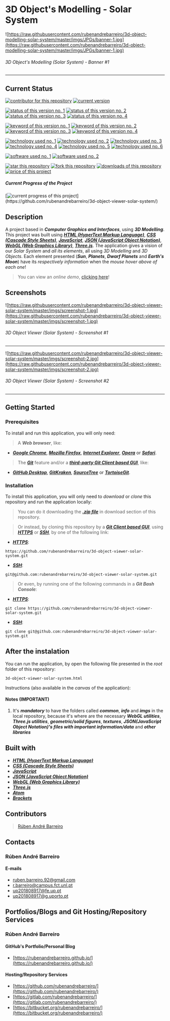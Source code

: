 # 3D Object's Modelling - Solar System

![https://raw.githubusercontent.com/rubenandrebarreiro/3d-object-modelling-solar-system/master/imgs/JPGs/banner-1.jpg](https://raw.githubusercontent.com/rubenandrebarreiro/3d-object-modelling-solar-system/master/imgs/JPGs/banner-1.jpg)
######  3D Object's Modelling (Solar System) - Banner #1

***


## Current Status
[![contributor for this repository](https://img.shields.io/badge/contributor-rubenandrebarreiro-blue.svg)](https://github.com/rubenandrebarreiro/)
[![current version](https://img.shields.io/badge/version-1.0-magenta.svg)](https://github.com/rubenandrebarreiro/3d-object-modelling-solar-system/)

[![status of this version no. 1](https://img.shields.io/badge/status-not&nbsp;completed-orange.svg)](https://github.com/rubenandrebarreiro/3d-object-modelling-solar-system/)
[![status of this version no. 2](https://img.shields.io/badge/status-not&nbsp;final-orange.svg)](https://github.com/rubenandrebarreiro/3d-object-modelling-solar-system/)
[![status of this version no. 3](https://img.shields.io/badge/status-beta-orange.svg)](https://github.com/rubenandrebarreiro/3d-object-modelling-solar-system/)
[![status of this version no. 4](https://img.shields.io/badge/status-not&nbsp;documented-orange.svg)](https://github.com/rubenandrebarreiro/3d-object-modelling-solar-system/)

[![keyword of this version no. 1](https://img.shields.io/badge/keyword-3d-brown.svg)](https://github.com/rubenandrebarreiro/3d-object-modelling-solar-system/)
[![keyword of this version no. 2](https://img.shields.io/badge/keyword-graphics-brown.svg)](https://github.com/rubenandrebarreiro/3d-object-modelling-solar-system/)
[![keyword of this version no. 3](https://img.shields.io/badge/keyword-solar-brown.svg)](https://github.com/rubenandrebarreiro/3d-object-modelling-solar-system/)
[![keyword of this version no. 4](https://img.shields.io/badge/keyword-system-brown.svg)](https://github.com/rubenandrebarreiro/3d-object-modelling-solar-system/)

[![technology used no. 1](https://img.shields.io/badge/built&nbsp;with-html-red.svg)](https://www.w3schools.com/html/) [![technology used no. 2](https://img.shields.io/badge/built&nbsp;with-css-red.svg)](https://www.w3schools.com/css/) [![technology used no. 3](https://img.shields.io/badge/built&nbsp;with-javascript-red.svg)](https://www.w3schools.com/js/) [![technology used no. 4](https://img.shields.io/badge/built&nbsp;with-json-red.svg)](https://www.json.org/) [![technology used no. 5](https://img.shields.io/badge/built&nbsp;with-webgl-red.svg)](https://get.webgl.org/)
[![technology used no. 6](https://img.shields.io/badge/built&nbsp;with-threejs-red.svg)](https://threejs.org/)

[![software used no. 1](https://img.shields.io/badge/software-atom-gold.svg)](http://atom.io/) 
[![software used no. 2](https://img.shields.io/badge/software-brackets-gold.svg)](http://brackets.io/) 

[![star this repository](http://githubbadges.com/star.svg?user=rubenandrebarreiro&repo=3d-object-viewer-solar-system&style=flat)](https://github.com/rubenandrebarreiro/3d-object-viewer-solar-system/stargazers)
[![fork this repository](http://githubbadges.com/fork.svg?user=rubenandrebarreiro&repo=3d-object-viewer-solar-system&style=flat)](https://github.com/rubenandrebarreiro/3d-object-viewer-solar-system/fork)
[![downloads of this repository](https://img.shields.io/github/downloads/rubenandrebarreiro/3d-object-viewer-solar-system/total.svg)](https://github.com/rubenandrebarreiro/3d-object-viewer-solar-system/archive/master.zip)
[![price of this project](https://img.shields.io/badge/price-free-success.svg)](https://github.com/rubenandrebarreiro/3d-object-viewer-solar-system/archive/master.zip)

##### Current Progress of the Project

[![current progress of this project](http://progressed.io/bar/60?title=&nbsp;completed&nbsp;)](https://github.com/rubenandrebarreiro/3d-object-viewer-solar-system/)


## Description
A project based in **_Computer Graphics and Interfaces_**, using **_3D Modelling_**. This project was built using [**_HTML (HyperText Markup Language)_**](https://www.w3schools.com/html/), [**_CSS (Cascade Style Sheets)_**](https://www.w3schools.com/css/), [**_JavaScript_**](https://www.w3schools.com/js/), [**_JSON (JavaScript Object Notation)_**](https://www.json.org/), [**_WebGL (Web Graphics Library)_**](https://get.webgl.org/), [**_Three.js_**](https://threejs.org/). The application gives a vision of our _Solar System_ and _all its elements_, all using _3D Modelling_ and _3D Objects_. Each element presented (**_Sun_**, **_Planets_**, **_Dwarf Planets_** and **_Earth's Moon_**) have its _respectively information_ when the _mouse hover above of each one_!

> You can view an _online demo_, [clicking here](https://rubenandrebarreiro.github.io/projects/threejs/3d-object-viewer-solar-system/3d-object-viewer-solar-system.html)!


## Screenshots

![https://raw.githubusercontent.com/rubenandrebarreiro/3d-object-viewer-solar-system/master/imgs/screenshot-1.jpg](https://raw.githubusercontent.com/rubenandrebarreiro/3d-object-viewer-solar-system/master/imgs/screenshot-1.jpg)
######  3D Object Viewer (Solar System) - Screenshot #1

***

![https://raw.githubusercontent.com/rubenandrebarreiro/3d-object-viewer-solar-system/master/imgs/screenshot-2.jpg](https://raw.githubusercontent.com/rubenandrebarreiro/3d-object-viewer-solar-system/master/imgs/screenshot-2.jpg)
######  3D Object Viewer (Solar System) - Screenshot #2

***


## Getting Started

### Prerequisites
To install and run this application, you will only need:
> A **_Web browser_**, like:
* [**_Google Chrome_**](https://www.google.com/chrome/), [**_Mozilla Firefox_**](https://www.mozilla.org/), [**_Internet Explorer_**](https://www.microsoft.com/download/internet-explorer.aspx), [**_Opera_**](https://www.opera.com/) or [**_Safari_**](https://www.apple.com/safari/).
> The [**_Git_**](https://git-scm.com/) feature and/or a [**_third-party Git Client based GUI_**](https://git-scm.com/downloads/guis/), like:
* [**_GitHub Desktop_**](https://desktop.github.com/), [**_GitKraken_**](https://www.gitkraken.com/), [**_SourceTree_**](https://www.sourcetreeapp.com/) or [**_TortoiseGit_**](https://tortoisegit.org/).

### Installation
To install this application, you will only need to _download_ or _clone_ this repository and run the application locally:

> You can do it downloading the [**_.zip file_**](https://github.com/rubenandrebarreiro/3d-object-viewer-solar-system/archive/master.zip) in download section of this repository.

> Or instead, by cloning this repository by a [**_Git Client based GUI_**](https://git-scm.com/downloads/guis), using [**_HTTPS_**](https://en.wikipedia.org/wiki/HTTPS) or [**_SSH_**](https://en.wikipedia.org/wiki/SSH_File_Transfer_Protocol), by one of the following link:
* [**_HTTPS_**](https://en.wikipedia.org/wiki/HTTPS):
```
https://github.com/rubenandrebarreiro/3d-object-viewer-solar-system.git
```
* [**_SSH_**](https://en.wikipedia.org/wiki/SSH_File_Transfer_Protocol):
```
git@github.com:rubenandrebarreiro/3d-object-viewer-solar-system.git
```

> Or even, by running one of the following commands in a **_Git Bash Console_**:
* [**_HTTPS_**](https://en.wikipedia.org/wiki/HTTPS):
```
git clone https://github.com/rubenandrebarreiro/3d-object-viewer-solar-system.git
```
* [**_SSH_**](https://en.wikipedia.org/wiki/SSH_File_Transfer_Protocol):
```
git clone git@github.com:rubenandrebarreiro/3d-object-viewer-solar-system.git
```

## After the instalation
You can run the application, by open the following file presented in the _root_ folder of this repository:
```
3d-object-viewer-solar-system.html
```

Instructions (also available in the _canvas_ of the application):

#### Notes (IMPORTANT)
1) It's **_mandatory_** to have the folders called **_common_**, **_info_** and **_imgs_** in the local repository, because it's where are the necessary **_WebGL utilities_**, **_Three.js utilities_**, **_geometric/solid figures_**, **_textures_**, **_JSON(JavaScript Object Notation)'s files with important information/data_** and **_other libraries_**

## Built with
* [**_HTML (HyperText Markup Language)_**](https://www.w3schools.com/html/)
* [**_CSS (Cascade Style Sheets)_**](https://www.w3schools.com/css/)
* [**_JavaScript_**](https://www.w3schools.com/js/)
* [**_JSON (JavaScript Object Notation)_**](https://www.json.org/)
* [**_WebGL (Web Graphics Library)_**](https://get.webgl.org/)
* [**_Three.js_**](https://threejs.org/)
* [**_Atom_**](https://atom.io/)
* [**_Brackets_**](http://brackets.io/)

## Contributors
> [Rúben André Barreiro](https://github.com/rubenandrebarreiro/)

## Contacts

### Rúben André Barreiro
#### E-mails
* [ruben.barreiro.92@gmail.com](mailto:ruben.barreiro.92@gmail.com)
* [r.barreiro@campus.fct.unl.pt](mailto:r.barreiro@campus.fct.unl.pt)
* [up201808917@fe.up.pt](mailto:up201808917@fe.up.pt)
* [up201808917@g.uporto.pt](mailto:up201808917@g.uporto.pt)

## Portfolios/Blogs and Git Hosting/Repository Services

### Rúben André Barreiro
#### GitHub's Portfolio/Personal Blog
* [https://rubenandrebarreiro.github.io/](https://rubenandrebarreiro.github.io/)

#### Hosting/Repository Services
* [https://github.com/rubenandrebarreiro/](https://github.com/rubenandrebarreiro/)
* [https://gitlab.com/rubenandrebarreiro/](https://gitlab.com/rubenandrebarreiro/)
* [https://bitbucket.org/rubenandrebarreiro/](https://bitbucket.org/rubenandrebarreiro/)
